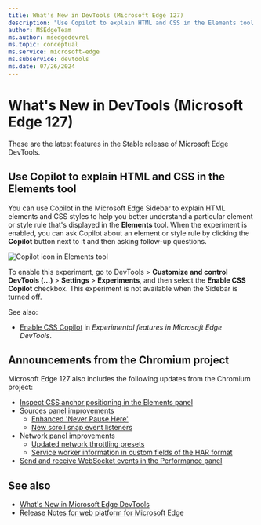 ```yaml
---
title: What's New in DevTools (Microsoft Edge 127)
description: "Use Copilot to explain HTML and CSS in the Elements tool. And more."
author: MSEdgeTeam
ms.author: msedgedevrel
ms.topic: conceptual
ms.service: microsoft-edge
ms.subservice: devtools
ms.date: 07/26/2024
---
```

# What's New in DevTools (Microsoft Edge 127)

These are the latest features in the Stable release of Microsoft Edge DevTools.


<!-- ====================================================================== -->
## Use Copilot to explain HTML and CSS in the Elements tool

<!-- Subtitle: Enable the "Enable CSS Copilot" experiment to ask Copilot about elements and styles. -->

You can use Copilot in the Microsoft Edge Sidebar to explain HTML elements and CSS styles to help you better understand a particular element or style rule that's displayed in the **Elements** tool.  When the experiment is enabled, you can ask Copilot about an element or style rule by clicking the **Copilot** button next to it and then asking follow-up questions.

![Copilot icon in Elements tool](./devtools-127-images/copilot-explain-elements.png)

To enable this experiment, go to DevTools > **Customize and control DevTools (...)** > **Settings** > **Experiments**, and then select the **Enable CSS Copilot** checkbox.  This experiment is not available when the Sidebar is turned off.

See also:
* [Enable CSS Copilot](../../../experimental-features/index.md#enable-css-copilot) in _Experimental features in Microsoft Edge DevTools_.
<!-- todo: link to doc about this feature
* []()
-->


<!-- ====================================================================== -->
## Announcements from the Chromium project

Microsoft Edge 127 also includes the following updates from the Chromium project:

* [Inspect CSS anchor positioning in the Elements panel](https://developer.chrome.com/blog/new-in-devtools-127#elements-links)
* [Sources panel improvements](https://developer.chrome.com/blog/new-in-devtools-127#sources)
   * [Enhanced 'Never Pause Here'](https://developer.chrome.com/blog/new-in-devtools-127#never-pause-here)
   * [New scroll snap event listeners](https://developer.chrome.com/blog/new-in-devtools-127#snap-event-listeners)
* [Network panel improvements](https://developer.chrome.com/blog/new-in-devtools-127#network)
   * [Updated network throttling presets](https://developer.chrome.com/blog/new-in-devtools-127#network-throttling-presets)
   * [Service worker information in custom fields of the HAR format](https://developer.chrome.com/blog/new-in-devtools-127#har)
* [Send and receive WebSocket events in the Performance panel](https://developer.chrome.com/blog/new-in-devtools-127#perf-websocket)

<!-- ====================================================================== -->
<!-- uncomment if content is copied from developer.chrome.com to this page -->

<!-- > [!NOTE]
> Portions of this page are modifications based on work created and [shared by Google](https://developers.google.com/terms/site-policies) and used according to terms described in the [Creative Commons Attribution 4.0 International License](https://creativecommons.org/licenses/by/4.0).
> The original page for announcements from the Chromium project is [What's New in DevTools (Chrome 127)](https://developer.chrome.com/blog/new-in-devtools-127) and is authored by Sofia Emelianova. -->


<!-- ====================================================================== -->
<!-- uncomment if content is copied from developer.chrome.com to this page -->

<!-- [![Creative Commons License](../../../../media/cc-logo/88x31.png)](https://creativecommons.org/licenses/by/4.0)
This work is licensed under a [Creative Commons Attribution 4.0 International License](https://creativecommons.org/licenses/by/4.0). -->


<!-- ====================================================================== -->
## See also

* [What's New in Microsoft Edge DevTools](../../whats-new.md)
* [Release Notes for web platform for Microsoft Edge](../../../../web-platform/release-notes/index.md)
